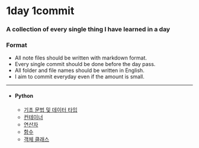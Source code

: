 # 1day 1commit
### A collection of every single thing I have learned in a day

### Format
- All note files should be written with markdown format.
- Every single commit should be done before the day pass.
- All folder and file names should be written in English.
- I aim to commit everyday even if the amount is small.

___

- #### Python
    - [기초 문법 및 데이터 타입](https://github.com/hw1004/1day1commit/blob/main/python/basic_syntax_and_datatype.md)
    - [컨테이너](https://github.com/hw1004/1day1commit/blob/main/python/container.md)
    - [연산자]()
    - [함수]()
    - [객체 클래스]()


  
